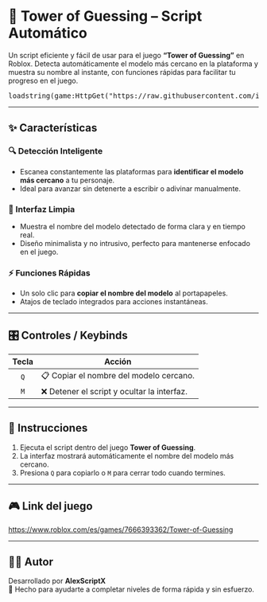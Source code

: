 # 🧩 Tower of Guessing – Script Automático

Un script eficiente y fácil de usar para el juego **“Tower of Guessing”** en Roblox. Detecta automáticamente el modelo más cercano en la plataforma y muestra su nombre al instante, con funciones rápidas para facilitar tu progreso en el juego.

<pre>loadstring(game:HttpGet("https://raw.githubusercontent.com/iAlexMX/Tower-of-guessing/refs/heads/main/Tower%20of%20guessing%20by%20AlexScriptX.lua"))()</pre>

---

## ✨ Características

### 🔍 Detección Inteligente
- Escanea constantemente las plataformas para **identificar el modelo más cercano** a tu personaje.
- Ideal para avanzar sin detenerte a escribir o adivinar manualmente.

### 🧠 Interfaz Limpia
- Muestra el nombre del modelo detectado de forma clara y en tiempo real.
- Diseño minimalista y no intrusivo, perfecto para mantenerse enfocado en el juego.

### ⚡ Funciones Rápidas
- Un solo clic para **copiar el nombre del modelo** al portapapeles.
- Atajos de teclado integrados para acciones instantáneas.

---

## 🎛️ Controles / Keybinds

| Tecla | Acción                            |
|:-----:|-----------------------------------|
| `Q`   | 📋 Copiar el nombre del modelo cercano. |
| `M`   | ❌ Detener el script y ocultar la interfaz. |

---

## 📎 Instrucciones

1. Ejecuta el script dentro del juego **Tower of Guessing**.
2. La interfaz mostrará automáticamente el nombre del modelo más cercano.
3. Presiona `Q` para copiarlo o `M` para cerrar todo cuando termines.

---

## 🎮 Link del juego

https://www.roblox.com/es/games/7666393362/Tower-of-Guessing


---

## 🧑‍💻 Autor

Desarrollado por **AlexScriptX**  
🔧 Hecho para ayudarte a completar niveles de forma rápida y sin esfuerzo.

